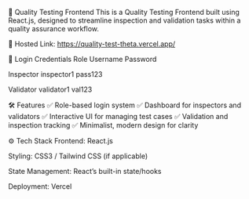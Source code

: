 🚀 Quality Testing Frontend
This is a Quality Testing Frontend built using React.js, designed to streamline inspection and validation tasks within a quality assurance workflow.

🌟 Hosted Link: https://quality-test-theta.vercel.app/

🔐 Login Credentials
Role	                        Username	             Password

Inspector	                    inspector1	           pass123

Validator	                    validator1	           val123

🛠️ Features
✅ Role-based login system
✅ Dashboard for inspectors and validators
✅ Interactive UI for managing test cases
✅ Validation and inspection tracking
✅ Minimalist, modern design for clarity

⚙️ Tech Stack
Frontend: React.js

Styling: CSS3 / Tailwind CSS (if applicable)

State Management: React’s built-in state/hooks

Deployment: Vercel


